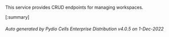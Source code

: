 






This service provides CRUD endpoints for managing workspaces.

[:summary]

###### Auto generated by Pydio Cells Enterprise Distribution v4.0.5 on 1-Dec-2022
